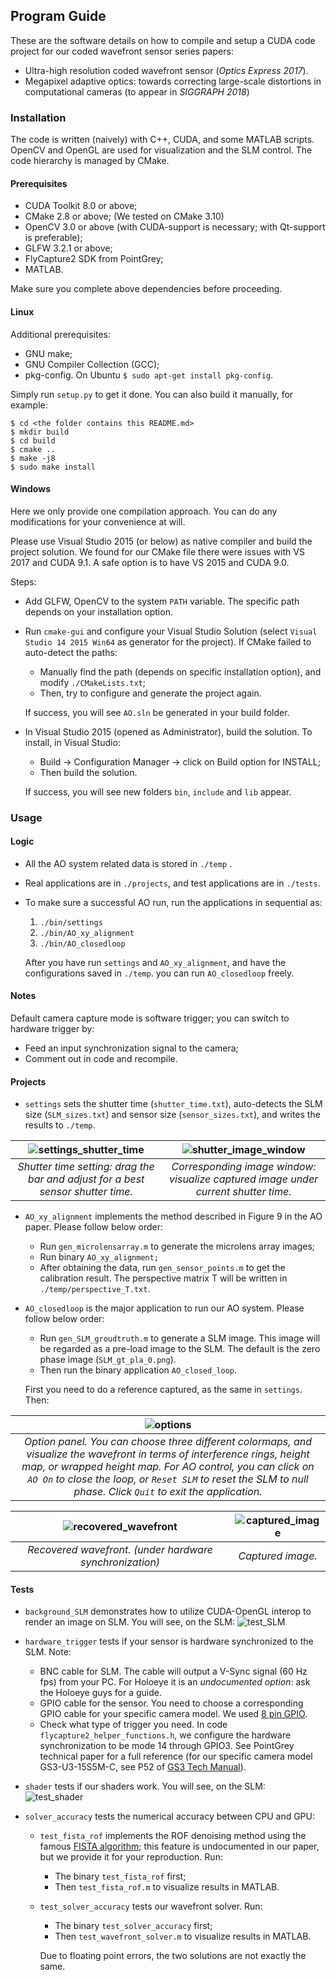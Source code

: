 ## Program Guide

These are the software details on how to compile and setup a CUDA code project for our coded wavefront sensor series papers:

- Ultra-high resolution coded wavefront sensor (*Optics Express 2017*).
- Megapixel adaptive optics: towards correcting large-scale distortions in computational cameras (to appear in *SIGGRAPH 2018*)

### Installation
The code is written (naively) with C++, CUDA, and some MATLAB scripts. OpenCV and OpenGL are used for visualization and the SLM control. The code hierarchy is managed by CMake. 

#### Prerequisites

- CUDA Toolkit 8.0 or above;
- CMake 2.8 or above; (We tested on CMake 3.10)
- OpenCV 3.0 or above (with CUDA-support is necessary; with Qt-support is preferable);
- GLFW 3.2.1 or above;
- FlyCapture2 SDK from PointGrey;
- MATLAB.

Make sure you complete above dependencies before proceeding.

#### Linux

Additional prerequisites:

- GNU make;
- GNU Compiler Collection (GCC);
- pkg-config. On Ubuntu `$ sudo apt-get install pkg-config`.

Simply run `setup.py` to get it done. You can also build it manually, for example:

```shell
$ cd <the folder contains this README.md>
$ mkdir build
$ cd build
$ cmake ..
$ make -j8
$ sudo make install
```

#### Windows

Here we only provide one compilation approach. You can do any modifications for your convenience at will.

Please use Visual Studio 2015 (or below) as native compiler and build the project solution. We found for our CMake file there were issues with VS 2017 and CUDA 9.1. A safe option is to have VS 2015 and CUDA 9.0. 

Steps:

- Add GLFW, OpenCV to the system `PATH` variable. The specific path depends on your installation option.

- Run `cmake-gui` and configure your Visual Studio Solution (select `Visual Studio 14 2015 Win64` as generator for the project). If CMake failed to auto-detect the paths:

  - Manually find the path (depends on specific installation option), and modify `./CMakeLists.txt`;
  - Then, try to configure and generate the project again.

  If success, you will see `AO.sln` be generated in your build folder.

- In Visual Studio 2015 (opened as Administrator), build the solution. To install, in Visual Studio:

  - Build -> Configuration Manager -> click on Build option for INSTALL;
  - Then build the solution.

  If success, you will see new folders `bin`, `include` and `lib` appear.

### Usage

#### Logic

- All the AO system related data is stored in `./temp` .

- Real applications are in `./projects`, and test applications are in `./tests`.

- To make sure a successful AO run, run the applications in sequential as:

  1. `./bin/settings`
  2. `./bin/AO_xy_alignment`
  3. `./bin/AO_closedloop`

  After you have run `settings` and `AO_xy_alignment`, and have the configurations saved in `./temp`. you can run `AO_closedloop` freely.

#### Notes

Default camera capture mode is software trigger; you can switch to hardware trigger by:

- Feed an input synchronization signal to the camera;
- Comment out in code and recompile.

#### Projects

- `settings` sets the shutter time (`shutter_time.txt`), auto-detects the SLM size (`SLM_sizes.txt`) and sensor size (`sensor_sizes.txt`), and writes the results to `./temp`.

| ![settings_shutter_time](../imgs/project_settings_shutter_time.jpg) | ![shutter_image_window](../imgs/project_settings_imagewindow.jpg) |
| :----------------------------------------------------------: | :----------------------------------------------------------: |
| *Shutter time setting: drag the bar and adjust for a best sensor shutter time.* | *Corresponding image window: visualize captured image under current shutter time.* |

- `AO_xy_alignment` implements the method described in Figure 9 in the AO paper. Please follow below order:
  - Run  `gen_microlensarray.m` to generate the microlens array images;
  - Run binary `AO_xy_alignment;`
  - After obtaining the data, run `gen_sensor_points.m` to get the calibration result. The perspective matrix T will be written in `./temp/perspective_T.txt`.

- `AO_closedloop` is the major application to run our AO system. Please follow below order:

  - Run `gen_SLM_groudtruth.m` to generate a SLM image. This image will be regarded as a pre-load image to the SLM. The default is the zero phase image (`SLM_gt_pla_0.png`).
  - Then run the binary application `AO_closed_loop`.

  First you need to do a reference captured, as the same in `settings`. Then:

|          ![options](../imgs/project_AO_options.jpg)          |
| :----------------------------------------------------------: |
| *Option panel. You can choose three different colormaps, and visualize the wavefront in terms of interference rings, height map, or wrapped height map. For AO control, you can click on `AO On` to close the loop, or `Reset SLM` to reset the SLM to null phase. Click `Quit` to exit the application.* |

|   ![recovered_wavefront](../imgs/project_AO_wavefront.jpg)   |  ![captured_image](../imgs/project_AO_image.jpg)|
| :----------------------------------------------------------: | :----------------------------------------------------------: |
| *Recovered wavefront. (under hardware synchronization)* | *Captured image.* |

#### Tests

- `background_SLM` demonstrates how to utilize CUDA-OpenGL interop to render an image on SLM. You will see, on the SLM:
  ![test_SLM](../imgs/test_background_SLM.jpg)

- `hardware_trigger` tests if your sensor is hardware synchronized to the SLM. Note:
  - BNC cable for SLM. The cable will output a V-Sync signal (60 Hz fps) from your PC. For Holoeye it is an *undocumented option*: ask the Holoeye guys for a guide.
  - GPIO cable for the sensor. You need to choose a corresponding GPIO cable for your specific camera model. We used [8 pin GPIO](https://www.ptgrey.com/1-meter-circular-8-pin-pre-wired-gpio-hirose-connector).
  - Check what type of trigger you need. In code `flycapture2_helper_functions.h`, we configure the hardware synchronization to be mode 14 through GPIO3. See PointGrey technical paper for a full reference (for our specific camera model GS3-U3-15S5M-C, see P52 of [GS3 Tech Manual](https://www.ptgrey.com/support/downloads/10125)).
- `shader` tests if our shaders work. You will see, on the SLM:
  ![test_shader](../imgs/test_shader.jpg)

- `solver_accuracy` tests the numerical accuracy between CPU and GPU:
  - `test_fista_rof` implements the ROF denoising method using the famous [FISTA algorithm](https://people.rennes.inria.fr/Cedric.Herzet/Cedric.Herzet/Sparse_Seminar/Entrees/2012/11/12_A_Fast_Iterative_Shrinkage-Thresholding_Algorithmfor_Linear_Inverse_Problems_(A._Beck,_M._Teboulle)_files/Breck_2009.pdf); this feature is undocumented in our paper, but we provide it for your reproduction. Run:
    - The binary `test_fista_rof` first;
    - Then `test_fista_rof.m` to visualize results in MATLAB.
  - `test_solver_accuracy` tests our wavefront solver. Run:
    - The binary `test_solver_accuracy` first;
    - Then `test_wavefront_solver.m` to visualize results in MATLAB.

    Due to floating point errors, the two solutions are not exactly the same.


